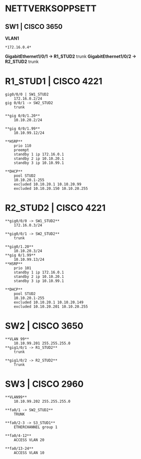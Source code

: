 # NETTVERKSOPPSETT

## SW1 | CISCO 3650
 **VLAN1**
 
	*172.16.0.4*

**GigabitEthernet1/0/1 -> R1_STUD2**
	trunk
**GigabitEthernet1/0/2 -> R2_STUD2**
	trunk
	
# R1_STUD1 | CISCO 4221

	gig0/0/0 | SW1_STUD2
		172.16.0.2/24
	gig 0/0/1 -> SW2_STUD2
		trunk

	**gig 0/0/1.20**
		10.10.20.2/24
		
	**gig 0/0/1.99**
		10.10.99.12/24

	**HSRP**
		prio 110
		preempt
		standby 1 ip 172.16.0.1
		standby 2 ip 10.10.20.1
		standby 3 ip 10.10.99.1

	**DHCP**
		pool STUD2
		10.10.20.1-255
		excluded 10.10.20.1 10.10.20.99
		excluded 10.10.20.150 10.10.20.255


# R2_STUD2 | CISCO 4221
	**gig0/0/0 -> SW1_STUD2**
		172.16.0.3/24

	**gig0/0/1 -> SW2_STUD2**
		trunk
	
	**gig0/1.20**
		10.10.20.3/24
	**gig 0/1.99**
		10.10.99.13/24
	**HSRP**
		prio 101
		standby 1 ip 172.16.0.1
		standby 2 ip 10.10.20.1
		standby 3 ip 10.10.99.1

	**DHCP**
		pool STUD2
		10.10.20.1-255
		excluded 10.10.20.1 10.10.20.149
		excluded 10.10.20.201 10.10.20.255

# SW2 | CISCO 3650

	**VLAN 99**
		10.10.99.201 255.255.255.0
	**gig1/0/1 -> R1_STUD2**
		trunk

	**gig1/0/2 -> R2_STUD2**
		Trunk

# SW3 | CISCO 2960

	**VLAN99**
		10.10.99.202 255.255.255.0

	**fa0/1 -> SW2_STUD2**
		TRUNK 

	**fa0/2-3 -> S3_STUD1**
		ETHERCHANNEL group 1

	**fa0/4-12**
		ACCESS VLAN 20 

	**fa0/13-24**
		ACCESS VLAN 10
